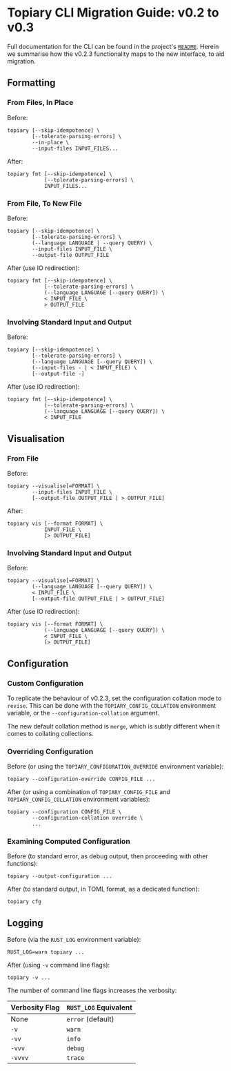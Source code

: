 # Topiary CLI Migration Guide: v0.2 to v0.3

Full documentation for the CLI can be found in the project's
[`README`](/README.md). Herein we summarise how the v0.2.3 functionality
maps to the new interface, to aid migration.

## Formatting

### From Files, In Place

Before:
```
topiary [--skip-idempotence] \
        [--tolerate-parsing-errors] \
        --in-place \
        --input-files INPUT_FILES...
```

After:
```
topiary fmt [--skip-idempotence] \
            [--tolerate-parsing-errors] \
            INPUT_FILES...
```

### From File, To New File

Before:
```
topiary [--skip-idempotence] \
        [--tolerate-parsing-errors] \
        (--language LANGUAGE | --query QUERY) \
        --input-files INPUT_FILE \
        --output-file OUTPUT_FILE
```

After (use IO redirection):
```
topiary fmt [--skip-idempotence] \
            [--tolerate-parsing-errors] \
            (--language LANGUAGE [--query QUERY]) \
            < INPUT_FILE \
            > OUTPUT_FILE
```

### Involving Standard Input and Output

Before:
```
topiary [--skip-idempotence] \
        [--tolerate-parsing-errors] \
        (--language LANGUAGE [--query QUERY]) \
        (--input-files - | < INPUT_FILE) \
        [--output-file -]
```

After (use IO redirection):
```
topiary fmt [--skip-idempotence] \
            [--tolerate-parsing-errors] \
            (--language LANGUAGE [--query QUERY]) \
            < INPUT_FILE
```

## Visualisation

### From File

Before:
```
topiary --visualise[=FORMAT] \
        --input-files INPUT_FILE \
        [--output-file OUTPUT_FILE | > OUTPUT_FILE]
```

After:
```
topiary vis [--format FORMAT] \
            INPUT_FILE \
            [> OUTPUT_FILE]
```

### Involving Standard Input and Output

Before:
```
topiary --visualise[=FORMAT] \
        (--language LANGUAGE [--query QUERY]) \
        < INPUT_FILE \
        [--output-file OUTPUT_FILE | > OUTPUT_FILE]
```

After (use IO redirection):
```
topiary vis [--format FORMAT] \
            (--language LANGUAGE [--query QUERY]) \
            < INPUT_FILE \
            [> OUTPUT_FILE]
```

## Configuration

### Custom Configuration

To replicate the behaviour of v0.2.3, set the configuration collation
mode to `revise`. This can be done with the `TOPIARY_CONFIG_COLLATION`
environment variable, or the `--configuration-collation` argument.

The new default collation method is `merge`, which is subtly different
when it comes to collating collections.

### Overriding Configuration

Before (or using the `TOPIARY_CONFIGURATION_OVERRIDE` environment
variable):
```
topiary --configuration-override CONFIG_FILE ...
```

After (or using a combination of `TOPIARY_CONFIG_FILE` and
`TOPIARY_CONFIG_COLLATION` environment variables):
```
topiary --configuration CONFIG_FILE \
        --configuration-collation override \
        ...
```

### Examining Computed Configuration

Before (to standard error, as debug output, then proceeding with other
functions):
```
topiary --output-configuration ...
```

After (to standard output, in TOML format, as a dedicated function):
```
topiary cfg
```

## Logging

Before (via the `RUST_LOG` environment variable):
```
RUST_LOG=warn topiary ...
```

After (using `-v` command line flags):
```
topiary -v ...
```

The number of command line flags increases the verbosity:

| Verbosity Flag | `RUST_LOG` Equivalent |
| :------------- | :-------------------- |
| None           | `error` (default)     |
| `-v`           | `warn`                |
| `-vv`          | `info`                |
| `-vvv`         | `debug`               |
| `-vvvv`        | `trace`               |
